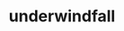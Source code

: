 ---
title: underwindfall
github: https://github.com/underwindfall
mode: dark
transition: 3s
archetype:
- Code
- Minimalistic
---